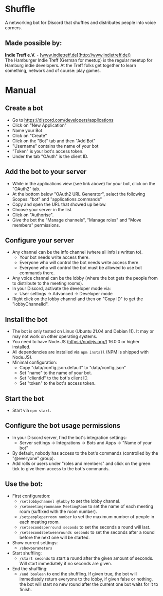 # Shuffle

A networking bot for Discord that shuffles and distributes people into voice corners.

## Made possible by:

**Indie Treff e.V.** - [www.indietreff.de](http://www.indietreff.de/) \
The Hamburger Indie Treff (German for meetup) is the regular meetup for Hamburg indie developers. At the Treff folks get together to learn something, network and of course: play games.

# Manual

## Create a bot
  - Go to https://discord.com/developers/applications
  - Click on "New Application"
  - Name your Bot
  - Click on "Create"
  - Click on the "Bot" tab and then "Add Bot"
  - "Username" contains the name of your bot
  - "Token" is your bot's access token.
  - Under the tab "OAuth" is the client ID.
## Add the bot to your server
  - While in the applications view (see link above) for your bot, click on the "OAuth2" tab.
  - At the bottom below "OAuth2 URL Generator", select the following Scopes: "bot" and "applications.commands"
  - Copy and open the URL that showed up below.
  - Choose your server in the list.
  - Click on "Authorise".
  - Give the bot the "Manage channels", "Manage roles" and "Move members" permissions.
## Configure your server
  - Any channel can be the info channel (where all info is written to).
    - Your bot needs write access there.
    - Everyone who will control the bot needs write access there.
    - Everyone who will control the bot must be allowed to use bot commands there.
  - Any voice channel can be the lobby (where the bot gets the people from to distribute to the meeting rooms).
  - In your Discord, activate the developer mode via:
    - User settings -> Advanced -> Developer mode
  - Right click on the lobby channel and then on "Copy ID" to get the "lobbyChannelId".
## Install the bot
  - The bot is only tested on Linux (Ubuntu 21.04 and Debian 11). It may or may not work on other operating systems.
  - You need to have Node.JS (https://nodejs.org/) 16.0.0 or higher installed.
  - All dependencies are installed via `npm install` (NPM is shipped with Node.JS).
  - Minimal configuration:
    - Copy "data/config.json.default" to "data/config.json"
    - Set "name" to the name of your bot.
    - Set "clientId" to the bot's client ID.
    - Set "token" to the bot's access token.
## Start the bot
  - Start via `npm start`.
## Configure the bot usage permissions
  - In your Discord server, find the bot's integration settings:
    - Server settings -> Integrations -> Bots and Apps -> "Name of your bot"
  - By default, nobody has access to the bot's commands (controlled by the "@everyone" group).
  - Add rolls or users under "roles and members" and click on the green tick to give them access to the bot's commands.
## Use the bot:
  - First configuration:
    - `/setlobbychannel @lobby` to set the lobby channel.
    - `/setmeetingroomname MeetingRoom` to set the name of each meeting room (suffixed with the room number).
    - `/setpeopleperroom number` to set the maximum number of people in each meating room.
    - `/setsecondsperround seconds` to set the seconds a round will last.
    - `/setsecondsbetweenrounds seconds` to set the seconds after a round before the next one will be started.
  - Show current settings:
    - `/showparameters`
  - Start shuffling:
    - `/start seconds` to start a round after the given amount of seconds. Will start immediately if no seconds are given.
  - End the shuffling:
    - `/end boolean` to end the shuffling. If given true, the bot will immediately return everyone to the lobby, if given false or nothing, the bot will start no new round after the current one but waits for it to finish.
